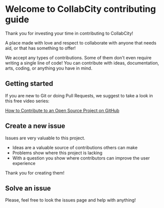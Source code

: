 # Welcome to CollabCity contributing guide

Thank you for investing your time in contributing to CollabCity! 

A place made with love and respect to collaborate with anyone that needs aid, or that has something to offer!

We accept any types of contributions. Some of them don't even require writing a single line of code! You can contribute with ideas, documentation, arts, coding, or anything you have in mind.

## Getting started

If you are new to Git or doing Pull Requests, we suggest to take a look in this free video series:

[How to Contribute to an Open Source Project on GitHub](https://egghead.io/courses/how-to-contribute-to-an-open-source-project-on-github)

## Create a new issue

Issues are very valuable to this project.

* Ideas are a valuable source of contributions others can make
* Problems show where this project is lacking
* With a question you show where contributors can improve the user experience

Thank you for creating them!

## Solve an issue
Please, feel free to look the issues page and help with anything!
